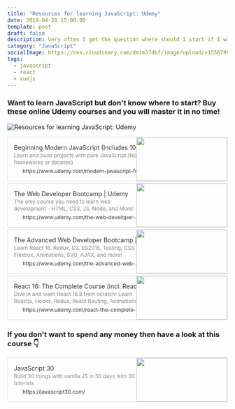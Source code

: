 ```yaml
---
title: "Resources for learning JavaScript: Udemy"
date: 2019-04-28 15:00:00
template: post
draft: false
description: Very often I get the question where should I start if I want to learn JavaScript? Besides recommending a few online courses I don't have much to fall back on. In the next few posts I have therefore collated all the resources that I have used (and still use) to learn JavaScript. One of the most structured ways of learning JavaScript is to do an online course. In this blog post I have highlighted the Udemy courses that I used in order to learn more about web technologies and JavaScript.
category: "JavaScript"
socialImage: https://res.cloudinary.com/dmim37dbf/image/upload/v1556799497/learningJS_-_UDEMY.png
tags:
  - javascript
  - react
  - vuejs
---
```


### Want to learn JavaScript but don't know where to start? Buy these online Udemy courses and you will master it in no time!

![Resources for learning JavaScript: Udemy](https://res.cloudinary.com/dmim37dbf/image/upload/v1556799497/learningJS_-_UDEMY.png)

<div data-block-id="7686abf5-68e7-4eff-b08c-850a859ff685" class="notion-selectable" style="width: 100%; max-width: calc(((100vw - 0px) - 240px) - 192px); margin-top: 4px; margin-bottom: 4px;"><div><div style="display: flex;"><div class="notion-cursor-default" style="display: flex; flex-wrap: wrap-reverse; align-items: stretch; text-align: left; overflow: hidden; border: 1px solid rgba(55, 53, 47, 0.16); border-radius: 3px; position: relative; flex-grow: 1; color: rgb(55, 53, 47);"><div style="flex: 4 1 180px; min-height: 60px; overflow: hidden; text-align: left;"><a href="https://www.udemy.com/modern-javascript-from-the-beginning/" target="_blank" rel="noopener noreferrer" style="display: block; color: inherit; text-decoration: none; height: 100%;"><div style="cursor: pointer; user-select: none; transition: background 120ms ease-in 0s; width: 100%; display: block; padding: 14px; height: 100%;"><div style="font-size: 14px; line-height: 20px; max-height: 20px; overflow: hidden;">Beginning Modern JavaScript (Includes 10 Real Projects)</div><div style="font-size: 12px; line-height: 16px; color: rgba(55, 53, 47, 0.6); max-height: 32px; overflow: hidden;">Learn and build projects with pure JavaScript (No frameworks or libraries)</div><div style="font-size: 12px; line-height: 16px; display: flex; overflow: hidden; margin-top: 4px;"><img src="https://www.udemy.com/staticx/udemy/images/v6/favicon-128.png" style="width: 16px; height: 16px; min-width: 16px; margin-right: 4px;"><div style="min-width: 0px; white-space: nowrap; overflow: hidden; text-overflow: ellipsis;">https://www.udemy.com/modern-javascript-from-the-beginning/</div></div></div></a></div><div style="flex: 1 1 180px; min-height: 80px; display: block; position: relative;"><div style="position: absolute; top: 0px; left: 0px; right: 0px; bottom: 0px;"><div style="width: 100%; height: 100%;"><img src="https://res.cloudinary.com/dmim37dbf/image/upload/v1557219456/1463348_52a4.jpg?table=block&amp;id=7686abf5-68e7-4eff-b08c-850a859ff685&amp;width=500&amp;cache=v2" style="display: block; object-fit: cover; border-radius: 1px; width: 100%; height: 100%;"></div></div></div></div></div></div></div>

<div data-block-id="dabf59ce-ae45-4d61-bc8e-ac80ffa3ebac" class="notion-selectable" style="width: 100%; max-width: calc(((100vw - 0px) - 240px) - 192px); margin-top: 4px; margin-bottom: 4px;"><div><div style="display: flex;"><div class="notion-cursor-default" style="display: flex; flex-wrap: wrap-reverse; align-items: stretch; text-align: left; overflow: hidden; border: 1px solid rgba(55, 53, 47, 0.16); border-radius: 3px; position: relative; flex-grow: 1; color: rgb(55, 53, 47);"><div style="flex: 4 1 180px; min-height: 60px; overflow: hidden; text-align: left;"><a href="https://www.udemy.com/the-web-developer-bootcamp/" target="_blank" rel="noopener noreferrer" style="display: block; color: inherit; text-decoration: none; height: 100%;"><div style="cursor: pointer; user-select: none; transition: background 120ms ease-in 0s; width: 100%; display: block; padding: 14px; height: 100%;"><div style="font-size: 14px; line-height: 20px; max-height: 20px; overflow: hidden;">The Web Developer Bootcamp | Udemy</div><div style="font-size: 12px; line-height: 16px; color: rgba(55, 53, 47, 0.6); max-height: 32px; overflow: hidden;">The only course you need to learn web development - HTML, CSS, JS, Node, and More!</div><div style="font-size: 12px; line-height: 16px; display: flex; overflow: hidden; margin-top: 4px;"><img src="https://www.udemy.com/staticx/udemy/images/v6/favicon-128.png" style="width: 16px; height: 16px; min-width: 16px; margin-right: 4px;"><div style="min-width: 0px; white-space: nowrap; overflow: hidden; text-overflow: ellipsis;">https://www.udemy.com/the-web-developer-bootcamp/</div></div></div></a></div><div style="flex: 1 1 180px; min-height: 80px; display: block; position: relative;"><div style="position: absolute; top: 0px; left: 0px; right: 0px; bottom: 0px;"><div style="width: 100%; height: 100%;"><img src="https://www.notion.so/image/https%3A%2F%2Fi.udemycdn.com%2Fcourse%2F480x270%2F625204_436a_2.jpg?table=block&id=dabf59ce-ae45-4d61-bc8e-ac80ffa3ebac&width=500&cache=v2?table=block&amp;id=dabf59ce-ae45-4d61-bc8e-ac80ffa3ebac&amp;width=500&amp;cache=v2" style="display: block; object-fit: cover; border-radius: 1px; width: 100%; height: 100%;"></div></div></div></div></div></div></div>

<div class="notion-cursor-default" style="display: flex; flex-wrap: wrap-reverse; align-items: stretch; text-align: left; overflow: hidden; border: 1px solid rgba(55, 53, 47, 0.16); border-radius: 3px; position: relative; flex-grow: 1; color: rgb(55, 53, 47);"><div style="flex: 4 1 180px; min-height: 60px; overflow: hidden; text-align: left;"><a href="https://www.udemy.com/the-advanced-web-developer-bootcamp/" target="_blank" rel="noopener noreferrer" style="display: block; color: inherit; text-decoration: none; height: 100%;"><div style="cursor: pointer; user-select: none; transition: background 120ms ease-in 0s; width: 100%; display: block; padding: 14px; height: 100%;"><div style="font-size: 14px; line-height: 20px; max-height: 20px; overflow: hidden;">The Advanced Web Developer Bootcamp | Udemy</div><div style="font-size: 12px; line-height: 16px; color: rgba(55, 53, 47, 0.6); max-height: 32px; overflow: hidden;">Learn React 16, Redux, D3, ES2015, Testing, CSS Flexbox, Animations, SVG, AJAX, and more!</div><div style="font-size: 12px; line-height: 16px; display: flex; overflow: hidden; margin-top: 4px;"><img src="https://www.udemy.com/staticx/udemy/images/v6/favicon-128.png" style="width: 16px; height: 16px; min-width: 16px; margin-right: 4px;"><div style="min-width: 0px; white-space: nowrap; overflow: hidden; text-overflow: ellipsis;">https://www.udemy.com/the-advanced-web-developer-bootcamp/</div></div></div></a></div><div style="flex: 1 1 180px; min-height: 80px; display: block; position: relative;"><div style="position: absolute; top: 0px; left: 0px; right: 0px; bottom: 0px;"><div style="width: 100%; height: 100%;"><img src="https://www.notion.so/image/https%3A%2F%2Fi.udemycdn.com%2Fcourse%2F480x270%2F1218586_9f86.jpg?table=block&id=34b6103e-e45c-4028-80d8-5024f66c240a&width=500&cache=v2" style="display: block; object-fit: cover; border-radius: 1px; width: 100%; height: 100%;"></div></div></div></div>

<div data-block-id="eef78705-7ed6-4a14-b6e0-340878f50f31" class="notion-selectable" style="width: 100%; max-width: calc(((100vw - 0px) - 240px) - 192px); margin-top: 4px; margin-bottom: 4px;"><div><div style="display: flex;"><div class="notion-cursor-default" style="display: flex; flex-wrap: wrap-reverse; align-items: stretch; text-align: left; overflow: hidden; border: 1px solid rgba(55, 53, 47, 0.16); border-radius: 3px; position: relative; flex-grow: 1; color: rgb(55, 53, 47);"><div style="flex: 4 1 180px; min-height: 60px; overflow: hidden; text-align: left;"><a href="https://www.udemy.com/react-the-complete-guide-incl-redux/" target="_blank" rel="noopener noreferrer" style="display: block; color: inherit; text-decoration: none; height: 100%;"><div style="cursor: pointer; user-select: none; transition: background 120ms ease-in 0s; width: 100%; display: block; padding: 14px; height: 100%;"><div style="font-size: 14px; line-height: 20px; max-height: 20px; overflow: hidden;">React 16: The Complete Course (incl. React Router 4 &amp; Redux)</div><div style="font-size: 12px; line-height: 16px; color: rgba(55, 53, 47, 0.6); max-height: 32px; overflow: hidden;">Dive in and learn React 16.8 from scratch! Learn Reactjs, Hooks, Redux, React Routing, Animations, Next.js and way more!</div><div style="font-size: 12px; line-height: 16px; display: flex; overflow: hidden; margin-top: 4px;"><img src="https://www.udemy.com/staticx/udemy/images/v6/favicon-128.png" style="width: 16px; height: 16px; min-width: 16px; margin-right: 4px;"><div style="min-width: 0px; white-space: nowrap; overflow: hidden; text-overflow: ellipsis;">https://www.udemy.com/react-the-complete-guide-incl-redux/</div></div></div></a></div><div style="flex: 1 1 180px; min-height: 80px; display: block; position: relative;"><div style="position: absolute; top: 0px; left: 0px; right: 0px; bottom: 0px;"><div style="width: 100%; height: 100%;"><img src="https://www.notion.so/image/https%3A%2F%2Fi.udemycdn.com%2Fcourse%2F480x270%2F1362070_b9a1_2.jpg?table=block&id=eef78705-7ed6-4a14-b6e0-340878f50f31&width=500&cache=v2" style="display: block; object-fit: cover; border-radius: 1px; width: 100%; height: 100%;"></div></div></div></div></div></div></div>

### If you don't want to spend any money then have a look at this course 👇

<div data-block-id="ff8424b8-3889-45ec-b293-fb4269604b4e" class="notion-selectable" style="width: 100%; max-width: calc(((100vw - 0px) - 240px) - 192px); margin-top: 4px; margin-bottom: 4px;"><div><div style="display: flex;"><div class="notion-cursor-default" style="display: flex; flex-wrap: wrap-reverse; align-items: stretch; text-align: left; overflow: hidden; border: 1px solid rgba(55, 53, 47, 0.16); border-radius: 3px; position: relative; flex-grow: 1; color: rgb(55, 53, 47);"><div style="flex: 4 1 180px; min-height: 60px; overflow: hidden; text-align: left;"><a href="https://javascript30.com/" target="_blank" rel="noopener noreferrer" style="display: block; color: inherit; text-decoration: none; height: 100%;"><div style="cursor: pointer; user-select: none; transition: background 120ms ease-in 0s; width: 100%; display: block; padding: 14px; height: 100%;"><div style="font-size: 14px; line-height: 20px; max-height: 20px; overflow: hidden;">JavaScript 30</div><div style="font-size: 12px; line-height: 16px; color: rgba(55, 53, 47, 0.6); max-height: 32px; overflow: hidden;">Build 30 things with vanilla JS in 30 days with 30 tutorials</div><div style="font-size: 12px; line-height: 16px; display: flex; overflow: hidden; margin-top: 4px;"><img src="https://javascript30.com/images/favion-JS3.png" style="width: 16px; height: 16px; min-width: 16px; margin-right: 4px;"><div style="min-width: 0px; white-space: nowrap; overflow: hidden; text-overflow: ellipsis;">https://javascript30.com/</div></div></div></a></div><div style="flex: 1 1 180px; min-height: 80px; display: block; position: relative;"><div style="position: absolute; top: 0px; left: 0px; right: 0px; bottom: 0px;"><div style="width: 100%; height: 100%;"><img src="https://www.notion.so/image/https%3A%2F%2Fjavascript30.com%2Fimages%2FJS3-social-share.png?table=block&id=ff8424b8-3889-45ec-b293-fb4269604b4e&width=500&cache=v2?table=block&amp;id=ff8424b8-3889-45ec-b293-fb4269604b4e&amp;width=500&amp;cache=v2" style="display: block; object-fit: cover; border-radius: 1px; width: 100%; height: 100%;"></div></div></div></div></div></div></div>
